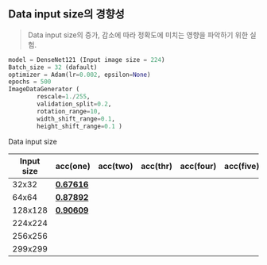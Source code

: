 ## Data input size의 경향성
> Data input size의 증가, 감소에 따라 정확도에 미치는 영향을 파악하기 위한 실험.

```python
model = DenseNet121 (Input image size = 224)
Batch_size = 32 (dafault)
optimizer = Adam(lr=0.002, epsilon=None)
epochs = 500
ImageDataGenerator (
		rescale=1./255, 
		validation_split=0.2,
		rotation_range=10,
		width_shift_range=0.1,
		height_shift_range=0.1 )
```

Data input size

| Input size | acc(one)                                                     | acc(two) | acc(thr) | acc(four) | acc(five) | Avg  |
| ---------- | ------------------------------------------------------------ | -------- | -------- | --------- | --------- | ---- |
| 32x32      | [**0.67616**](https://github.com/d9249/DACON/blob/main/%EC%BB%B4%ED%93%A8%ED%84%B0%20%EB%B9%84%EC%A0%84%20%ED%95%99%EC%8A%B5%20%EA%B2%BD%EC%A7%84%20%EB%8C%80%ED%9A%8C/Data%20input%20size%20tendency/ImageSize_32_1_DenseNet121(public-0.62745%2C%20private-0.67616).ipynb) |          |          |           |           |      |
| 64x64      | [**0.87892**](https://github.com/d9249/DACON/blob/main/%EC%BB%B4%ED%93%A8%ED%84%B0%20%EB%B9%84%EC%A0%84%20%ED%95%99%EC%8A%B5%20%EA%B2%BD%EC%A7%84%20%EB%8C%80%ED%9A%8C/Data%20input%20size%20tendency/ImageSize_64_1_DenseNet121(public-0.89705%2C%20private-0.87892).ipynb) |          |          |           |           |      |
| 128x128    | [**0.90609**](https://github.com/d9249/DACON/blob/main/%EC%BB%B4%ED%93%A8%ED%84%B0%20%EB%B9%84%EC%A0%84%20%ED%95%99%EC%8A%B5%20%EA%B2%BD%EC%A7%84%20%EB%8C%80%ED%9A%8C/Data%20input%20size%20tendency/ImageSize_128_1_DenseNet121(public-0.93627%2C%20private-0.90609).ipynb) |          |          |           |           |      |
| 224x224    |                                                              |          |          |           |           |      |
| 256x256    |                                                              |          |          |           |           |      |
| 299x299    |                                                              |          |          |           |           |      |

